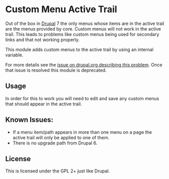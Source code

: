 # Custom Menu Active Trail

Out of the box in [Drupal](http://drupal.org) 7 the only menus whose items are in the active trail are the menus provided by core. Custom menus will not work in the active trail. This leads to problems like custom menus being used for secondary links and that not working properly.

This module adds custom menus to the active trail by using an internal variable.

For more details see the [issue on drupal.org describing this problem](http://drupal.org/node/942782). Once that issue is resolved this module is deprecated.

## Usage
In order for this to work you will need to edit and save any custom menus that should appear in the active trail.

## Known Issues:

* If a menu item/path appears in more than one menu on a page the active trail will only be applied to one of them.
* There is no upgrade path from Drupal 6.

## License

This is licensed under the GPL 2+ just like Drupal.